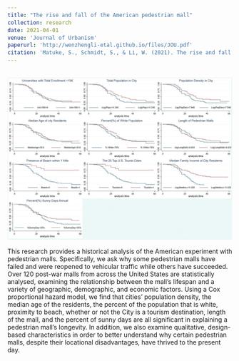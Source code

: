 ```yaml
---
title: "The rise and fall of the American pedestrian mall"
collection: research
date: 2021-04-01
venue: 'Journal of Urbanism'
paperurl: 'http://wenzhengli-etal.github.io/files/JOU.pdf'
citation: 'Matuke, S., Schmidt, S., & Li, W. (2021). The rise and fall of the American pedestrian mall. Journal of Urbanism: International Research on Placemaking and Urban Sustainability, 14(2), 129-144.'
---
```


<br/><img src='/images/Urbanism.jpg'>

This research provides a historical analysis of the American experiment with pedestrian malls. Specifically, we ask why some pedestrian malls have failed and were reopened to vehicular traffic while others have succeeded. Over 120 post-war malls from across the United States are statistically analysed, examining the relationship between the mall’s lifespan and a variety of geographic, demographic, and economic factors. Using a Cox proportional hazard model, we find that cities’ population density, the median age of the residents, the percent of the population that is white, proximity to beach, whether or not the City is a tourism destination, length of the mall, and the percent of sunny days are all significant in explaining a pedestrian mall’s longevity. In addition, we also examine qualitative, design-based characteristics in order to better understand why certain pedestrian malls, despite their locational disadvantages, have thrived to the present day.

